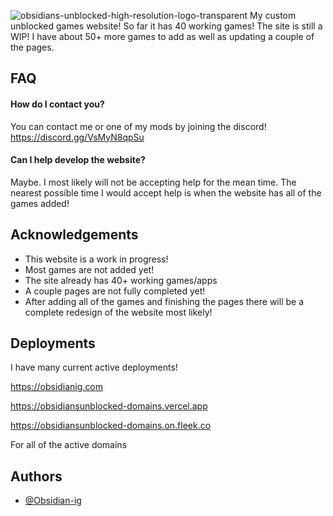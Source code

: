 ![obsidians-unblocked-high-resolution-logo-transparent](https://github.com/Obsidian-ig/ObsidiansUnblocked/assets/149707463/ae73076b-d498-4de7-94a9-5e5307a71e19)
My custom unblocked games website! So far it has 40 working games!
The site is still a WIP! I have about 50+ more games to add as well as updating a couple of the pages.


## FAQ

#### How do I contact you?

You can contact me or one of my mods by joining the discord!
https://discord.gg/VsMyN8qpSu

#### Can I help develop the website?

Maybe. I most likely will not be accepting help for the mean time. The nearest possible time I would accept help is when the website has all of the games added!


## Acknowledgements

 - This website is a work in progress!
 - Most games are not added yet!
 - The site already has 40+ working games/apps
 - A couple pages are not fully completed yet!
 - After adding all of the games and finishing the pages there will be a complete redesign of the website most likely!


## Deployments

I have many current active deployments!

https://obsidianig.com 

https://obsidiansunblocked-domains.vercel.app

https://obsidiansunblocked-domains.on.fleek.co 

For all of the active domains


## Authors

- [@Obsidian-ig](https://www.github.com/obsidian-ig)
